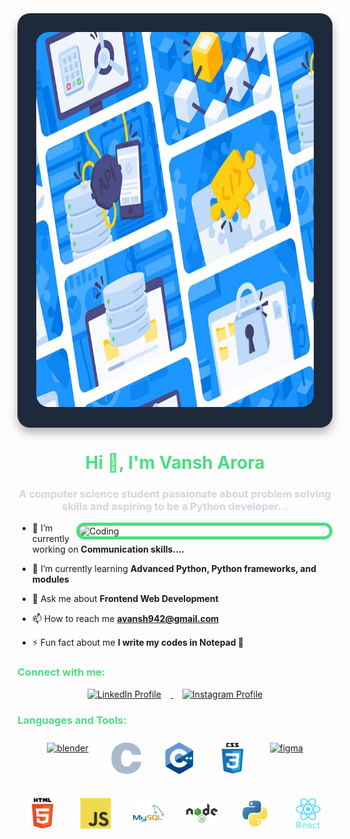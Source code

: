 <div align="center" style="background-color:#1e293b; border-radius:20px; padding:30px; box-shadow: 0px 8px 15px rgba(0, 0, 0, 0.3);">
  <img src="https://github.com/GiggaCat/Giggacat/blob/main/git(banner).jpg" alt="Vansh Arora Logo" style="width:100%; max-width:900px; border-radius:20px; height:600px">
</div>

<h1 align="center" style="color:#4ade80;">Hi 👋, I'm Vansh Arora</h1>
<h3 align="center" style="color:#d1d5db;">A computer science student passionate about problem solving skills and aspiring to be a Python developer...</h3>

<img align="right" width="400" src="https://media1.giphy.com/media/v1.Y2lkPTc5MGI3NjExYWV0MzJsMTZzbjN4YnlqMGI4bDJoN2VnM3g5d3ozcHRtcGY1bXJnMSZlcD12MV9pbnRlcm5hbF9naWZfYnlfaWQmY3Q9Zw/3ohze15TQsHnWxQfm0/giphy.gif" alt="Coding" style="border: 5px solid #4ade80; border-radius: 15px;">

- 🔭 I’m currently working on **Communication skills....**

- 🌱 I’m currently learning **Advanced Python, Python frameworks, and modules**

- 💬 Ask me about **Frontend Web Development**

- 📫 How to reach me **avansh942@gmail.com**

- ⚡ Fun fact about me **I write my codes in Notepad 🤪**

<h3 align="left" style="color:#4ade80;">Connect with me:</h3>
<div align="center" style="margin-bottom: 20px;">
  <a href="https://linkedin.com/in/https://www.linkedin.com/in/vansh-arora-5b45b3292?lipi=urn%3ali%3apage%3ad_flagship3_messaging_conversation_detail%3b%2f%2b9%2fn%2byetr2w5zfihvw5aq%3d%3d" target="blank">
    <img src="https://raw.githubusercontent.com/rahuldkjain/github-profile-readme-generator/master/src/images/icons/Social/linked-in-alt.svg" alt="LinkedIn Profile" height="50" width="60" style="margin: 0 15px;">
  </a>
  <a href="https://instagram.com/https://www.instagram.com/arora.vansh78?igsh=bnduyxi0z3vxbzdq" target="blank">
    <img src="https://raw.githubusercontent.com/rahuldkjain/github-profile-readme-generator/master/src/images/icons/Social/instagram.svg" alt="Instagram Profile" height="50" width="60" style="margin: 0 15px;">
  </a>
</div>

<h3 align="left" style="color:#4ade80;">Languages and Tools:</h3>
<div align="center" style="display: flex; flex-wrap: wrap; justify-content: center; gap: 15px;">
  <a href="https://www.blender.org/" target="_blank" rel="noreferrer">
    <img src="https://download.blender.org/branding/community/blender_community_badge_white.svg" alt="blender" width="50" height="50" style="margin: 10px;">
  </a>
  <a href="https://www.cprogramming.com/" target="_blank" rel="noreferrer">
    <img src="https://raw.githubusercontent.com/devicons/devicon/master/icons/c/c-original.svg" alt="c" width="50" height="50" style="margin: 10px;">
  </a>
  <a href="https://www.w3schools.com/cpp/" target="_blank" rel="noreferrer">
    <img src="https://raw.githubusercontent.com/devicons/devicon/master/icons/cplusplus/cplusplus-original.svg" alt="cplusplus" width="50" height="50" style="margin: 10px;">
  </a>
  <a href="https://www.w3schools.com/css/" target="_blank" rel="noreferrer">
    <img src="https://raw.githubusercontent.com/devicons/devicon/master/icons/css3/css3-original-wordmark.svg" alt="css3" width="50" height="50" style="margin: 10px;">
  </a>
  <a href="https://www.figma.com/" target="_blank" rel="noreferrer">
    <img src="https://www.vectorlogo.zone/logos/figma/figma-icon.svg" alt="figma" width="50" height="50" style="margin: 10px;">
  </a>
  <a href="https://www.w3.org/html/" target="_blank" rel="noreferrer">
    <img src="https://raw.githubusercontent.com/devicons/devicon/master/icons/html5/html5-original-wordmark.svg" alt="html5" width="50" height="50" style="margin: 10px;">
  </a>
  <a href="https://developer.mozilla.org/en-US/docs/Web/JavaScript" target="_blank" rel="noreferrer">
    <img src="https://raw.githubusercontent.com/devicons/devicon/master/icons/javascript/javascript-original.svg" alt="javascript" width="50" height="50" style="margin: 10px;">
  </a>
  <a href="https://www.mysql.com/" target="_blank" rel="noreferrer">
    <img src="https://raw.githubusercontent.com/devicons/devicon/master/icons/mysql/mysql-original-wordmark.svg" alt="mysql" width="50" height="50" style="margin: 10px;">
  </a>
  <a href="https://nodejs.org" target="_blank" rel="noreferrer">
    <img src="https://raw.githubusercontent.com/devicons/devicon/master/icons/nodejs/nodejs-original-wordmark.svg" alt="nodejs" width="50" height="50" style="margin: 10px;">
  </a>
  <a href="https://www.python.org" target="_blank" rel="noreferrer">
    <img src="https://raw.githubusercontent.com/devicons/devicon/master/icons/python/python-original.svg" alt="python" width="50" height="50" style="margin: 10px;">
  </a>
  <a href="https://reactjs.org/" target="_blank" rel="noreferrer">
    <img src="https://raw.githubusercontent.com/devicons/devicon/master/icons/react/react-original-wordmark.svg" alt="react" width="50" height="50" style="margin: 10px;">
  </a>
</div>






